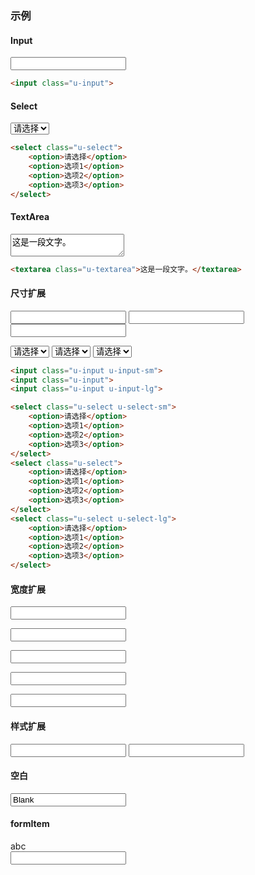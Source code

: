 ### 示例
#### Input

<div id="j-example1">
<input class="u-input">
</div>

```html
<input class="u-input">
```

#### Select

<div id="j-example2">
<select class="u-select">
    <option>请选择</option>
    <option>选项1</option>
    <option>选项2</option>
    <option>选项3</option>
</select>
</div>

```html
<select class="u-select">
    <option>请选择</option>
    <option>选项1</option>
    <option>选项2</option>
    <option>选项3</option>
</select>
```

#### TextArea

<div id="j-example3">
<textarea class="u-textarea">这是一段文字。</textarea>
</div>

```html
<textarea class="u-textarea">这是一段文字。</textarea>
```

#### 尺寸扩展

<div id="j-example4">
<input class="u-input u-input-sm">
<input class="u-input">
<input class="u-input u-input-lg">

<p></p>

<select class="u-select u-select-sm">
    <option>请选择</option>
    <option>选项1</option>
    <option>选项2</option>
    <option>选项3</option>
</select>
<select class="u-select">
    <option>请选择</option>
    <option>选项1</option>
    <option>选项2</option>
    <option>选项3</option>
</select>
<select class="u-select u-select-lg">
    <option>请选择</option>
    <option>选项1</option>
    <option>选项2</option>
    <option>选项3</option>
</select>
</div>

```html
<input class="u-input u-input-sm">
<input class="u-input">
<input class="u-input u-input-lg">

<select class="u-select u-select-sm">
    <option>请选择</option>
    <option>选项1</option>
    <option>选项2</option>
    <option>选项3</option>
</select>
<select class="u-select">
    <option>请选择</option>
    <option>选项1</option>
    <option>选项2</option>
    <option>选项3</option>
</select>
<select class="u-select u-select-lg">
    <option>请选择</option>
    <option>选项1</option>
    <option>选项2</option>
    <option>选项3</option>
</select>
```

#### 宽度扩展

<div id="j-example5">
<input class="u-input u-input-xsw">
<p></p>
<input class="u-input u-input-smw">
<p></p>
<input class="u-input">
<p></p>
<input class="u-input u-input-lgw">
<p></p>
<input class="u-input u-input-xlw">
</div>


#### 样式扩展

<div id="j-example6">
<input class="u-input u-input-success">
<input class="u-input u-input-error">
</div>


#### 空白

<div id="j-example7">
<input class="u-input u-input-blank" value="Blank">
</div>


#### formItem

<div class="u-formitem">
    <label class="formitem_label">abc</label>
    <div class="formitem_ctrl"><input class="u-input" /></div>
</div>